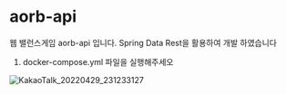 ﻿# aorb-api

웹 밸런스게임 aorb-api 입니다.  Spring Data Rest을 활용하여 개발 하였습니다

1. docker-compose.yml 파일을 실행해주세오


![KakaoTalk_20220429_231233127](https://user-images.githubusercontent.com/34016906/226340535-7b01ca54-14d3-4212-9f61-8eb1b20e4393.png)

